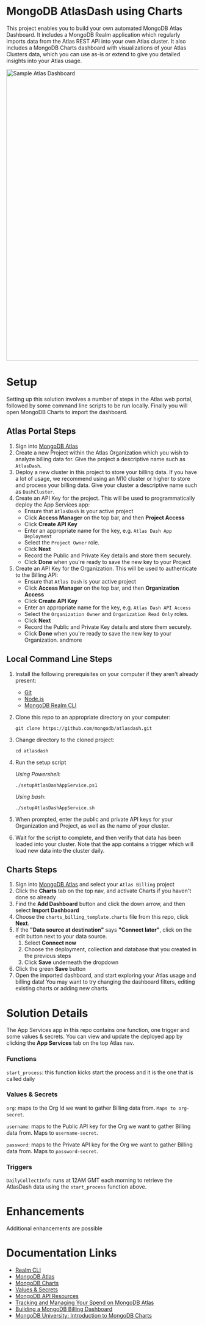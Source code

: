 # MongoDB AtlasDash using Charts

This project enables you to build your own automated MongoDB Atlas Dashboard. It includes a MongoDB Realm application which regularly imports data from the Atlas REST API into your own Atlas cluster. It also includes a MongoDB Charts dashboard with visualizations of your Atlas Clusters data, which you can use as-is or extend to give you detailed insights into your Atlas usage.

<img width="762" alt="Sample Atlas Dashboard" src="dashboard-example.png">

# Setup
Setting up this solution involves a number of steps in the Atlas web portal,
followed by some command line scripts to be run locally. Finally you will
open MongoDB Charts to import the dashboard.

## Atlas Portal Steps
1. Sign into [MongoDB Atlas](https://cloud.mongodb.com)
2. Create a new Project within the Atlas Organization which you wish to analyze
billing data for. Give the project a descriptive name such as `AtlasDash`. 
1. Deploy a new cluster in this project to store your billing data. If you have
a lot of usage, we recommend using an M10 cluster or higher to store and process
your billing data. Give your cluster a descriptive name such as `DashCluster`.
1. Create an API Key for the project. This will be used to programmatically
deploy the App Services app:
    * Ensure that `AtlasDash` is your active project
    * Click **Access Manager** on the top bar, and then **Project Access**
    * Click **Create API Key**
    * Enter an appropriate name for the key, e.g. `Atlas Dash App Deployment`
    * Select the  `Project Owner` role.
    * Click **Next**
    * Record the Public and Private Key details and store them securely.
    * Click **Done** when you're ready to save the new key to your Project
1. Create an API Key for the Organization. This will be used to authenticate
to the Billing API:
    * Ensure that `Atlas Dash` is your active project
    * Click **Access Manager** on the top bar, and then **Organization Access**
    * Click **Create API Key**
    * Enter an appropriate name for the key, e.g. `Atlas Dash API Access`
    * Select the `Organization Owner` and `Organization Read Only` roles.
    * Click **Next**
    * Record the Public and Private Key details and store them securely.
    * Click **Done** when you're ready to save the new key to your Organization. andmore
## Local Command Line Steps
1. Install the following prerequisites on your computer if they aren't already
present:
    * [Git](https://git-scm.com/downloads)
    * [Node.js](https://nodejs.org/en/download/)
    * [MongoDB Realm CLI](https://docs.mongodb.com/realm/cli/)
1. Clone this repo to an appropriate directory on your computer:
    ```
    git clone https://github.com/mongodb/atlasdash.git
    ```
2. Change directory to the cloned project:
    ```
    cd atlasdash
    ```
3. Run the setup script
    
    *Using Powershell*:
    ```
    ./setupAtlasDashAppService.ps1
    ```

    *Using bash*:
    ```
    ./setupAtlasDashAppService.sh
    ```
4. When prompted, enter the public and private API keys for your Organization
and Project, as well as the name of your cluster.
1. Wait for the script to complete, and then verify that data has been loaded into your cluster.
Note that the app contains a trigger which will load new data into the cluster daily.

## Charts Steps
1. Sign into [MongoDB Atlas](https://cloud.mongodb.com) and select your `Atlas
Billing` project
2. Click the **Charts** tab on the top nav, and activate Charts if you haven't done so already
3. Find the **Add Dashboard** button and click the down arrow, and then select
**Import Dashboard**
4. Choose the `charts_billing_template.charts` file from this repo, click **Next**.
5. If the **"Data source at destination"** says **"Connect later"**, click on the edit button next to your data source.
   1. Select **Connect now**
   2. Choose the deployment, collection and database that you created in the previous steps
   3. Click **Save** underneath the dropdown
6. Click the green **Save** button
7. Open the imported dashboard, and start exploring your Atlas usage and billing data! You
may want to try changing the dashboard filters, editing existing charts or adding new charts.


# Solution Details
The App Services app in this repo contains one function, one trigger and some values & secrets. You
can view and update the deployed app by clicking the **App Services** tab on the top Atlas nav.

### Functions
`start_process`: this function kicks start the process and it is the one that is called daily

### Values & Secrets
`org`: maps to the Org Id we want to gather Billing data from. `Maps to org-secret`.

`username`: maps to the Public API key for the Org we want to gather Billing data from. Maps to `username-secret`.

`password`: maps to the Private API key for the Org we want to gather Billing data from. Maps to `password-secret`.

### Triggers
`DailyCollectInfo`: runs at 12AM GMT each morning to retrieve the AtlasDash data using the `start_process` function above.

 
# Enhancements
Additional enhancements are possible 


# Documentation Links
* [Realm CLI](https://docs.mongodb.com/realm/deploy/realm-cli-reference/)
* [MongoDB Atlas](https://www.mongodb.com/cloud/atlas)
* [MongoDB Charts](https://docs.mongodb.com/charts/master/)
* [Values & Secrets](https://docs.mongodb.com/realm/values-and-secrets/)
* [MongoDB API Resources](https://docs.atlas.mongodb.com/reference/api-resources/)
* [Tracking and Managing Your Spend on MongoDB Atlas](https://www.youtube.com/watch?v=qP-n8wnwZzI)
* [Building a MongoDB Billing Dashboard](https://www.mongodb.com/blog/post/building-a-mongodb-billing-dashboard--part-2)
* [MongoDB University: Introduction to MongoDB Charts](https://university.mongodb.com/courses/A131/about)

